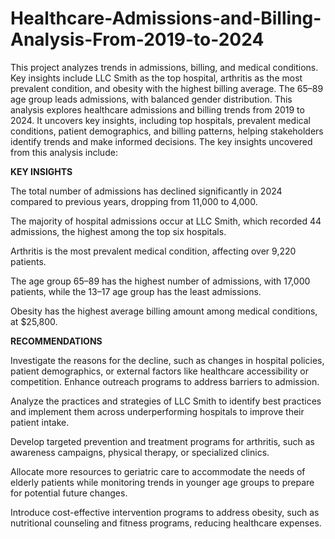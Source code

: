 # Healthcare-Admissions-and-Billing-Analysis-From-2019-to-2024
This project analyzes trends in admissions, billing, and medical conditions. Key insights include LLC Smith as the top hospital, arthritis as the most prevalent condition, and obesity with the highest billing average. The 65–89 age group leads admissions, with balanced gender distribution. This analysis explores healthcare admissions and billing trends from 2019 to 2024. It uncovers key insights, including top hospitals, prevalent medical conditions, patient demographics, and billing patterns, helping stakeholders identify trends and make informed decisions. The key insights uncovered from this analysis include:

**KEY INSIGHTS**

The total number of admissions has declined significantly in 2024 compared to previous years, dropping from 11,000 to 4,000.

The majority of hospital admissions occur at LLC Smith, which recorded 44 admissions, the highest among the top six hospitals.

Arthritis is the most prevalent medical condition, affecting over 9,220 patients.

The age group 65–89 has the highest number of admissions, with 17,000 patients, while the 13–17 age group has the least admissions.

Obesity has the highest average billing amount among medical conditions, at $25,800.

**RECOMMENDATIONS**

Investigate the reasons for the decline, such as changes in hospital policies, patient demographics, or external factors like healthcare accessibility or competition. Enhance outreach programs to address barriers to admission.

Analyze the practices and strategies of LLC Smith to identify best practices and implement them across underperforming hospitals to improve their patient intake.

Develop targeted prevention and treatment programs for arthritis, such as awareness campaigns, physical therapy, or specialized clinics.

Allocate more resources to geriatric care to accommodate the needs of elderly patients while monitoring trends in younger age groups to prepare for potential future changes.

Introduce cost-effective intervention programs to address obesity, such as nutritional counseling and fitness programs, reducing healthcare expenses.
